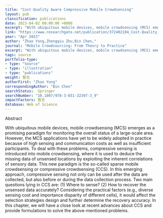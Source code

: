```yaml
---
title: "Cost-Quality Aware Compressive Mobile Crowdsensing"
layout: pub
classification: publications
date: 2023-04-02 00:00:00 +0000
excerpt: "With ubiquitous mobile devices, mobile crowdsensing (MCS) emerges as a promising paradigm for monitoring the overall status of a large-scale area. However, the MCS applications have yet to be widely adopted in practice because of high sensing and communication costs as well as insufficient participants. To deal with these problems, compressive sens..."
link: "https://www.researchgate.net/publication/372402104_Cost-Quality_Aware_Compressive_Mobile_Crowdsensing"
year: "Apr 2023"
author: "Zhao Yong,Zhengqiu Zhu,Bin Chen,"
journal: "Mobile Crowdsourcing: From Theory to Practice"
excerpt: "With ubiquitous mobile devices, mobile crowdsensing (MCS) emerges as a promising paradigm for monitoring the overall status of a large-scale area. However, the MCS applications have yet to be widely adopted in practice because of high sensing and communication costs as well as insufficient participants. To deal with these problems, compressive sens..."
tags: source
portfolio-type: 
- type: "Source"
- type: "illustration"
- type: "publications"
weight: 暂无
authorFirst: "Zhao Yong"
correspondingAuthor: "Bin Chen"
searchStatus:  Springer
searchNumber: "10.1007/978-3-031-32397-3_9"
impactFactors: 暂无
database: Web of Science
---
```

Abstract

With ubiquitous mobile devices, mobile crowdsensing (MCS) emerges as a promising paradigm for monitoring the overall status of a large-scale area. However, the MCS applications have yet to be widely adopted in practice because of high sensing and communication costs as well as insufficient participants. To deal with these problems, compressive sensing is introduced into mobile crowdsensing, where it is used to deduce the missing data of unsensed locations by exploiting the inherent correlations of sensory data. This new paradigm is the so-called sparse mobile crowdsensing or compressive crowdsensing (CCS). In this emerging approach, compressive sensing not only can be used after the data are collected, but also before or during the data collection process. Two main questions lying in CCS are: (1) Where to sense? (2) How to recover the unsensed data accurately? Considering the practical factors (e.g., diverse sensing cost and importance disparity of different cells), it would affect the selection strategies design and further determine the recovery accuracy. In this chapter, we will have a close look at recent advances about CCS and provide formulations to solve the above-mentioned problems.